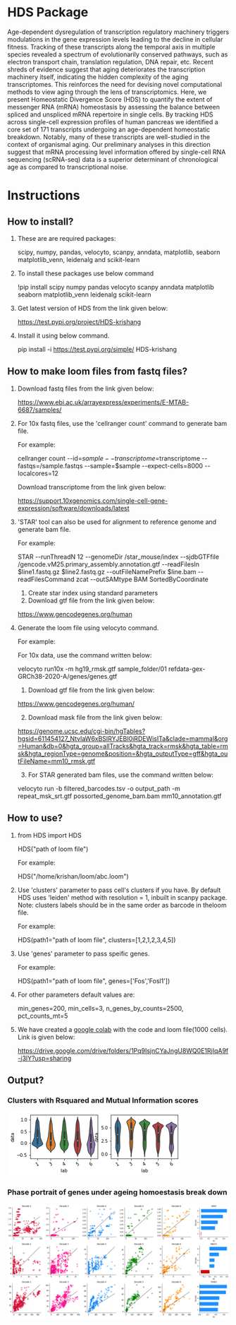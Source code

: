 # HDS Package

Age-dependent dysregulation of transcription regulatory machinery triggers modulations in the gene expression levels leading to the decline in cellular fitness. Tracking of these transcripts along the temporal axis in multiple species revealed a spectrum of evolutionarily conserved pathways, such as electron transport chain, translation regulation, DNA repair, etc. Recent shreds of evidence suggest that aging deteriorates the transcription machinery itself, indicating the hidden complexity of the aging transcriptomes. This reinforces the need for devising novel computational methods to view aging through the lens of transcriptomics. Here, we present Homeostatic Divergence Score (HDS) to quantify the extent of messenger RNA (mRNA) homeostasis by assessing the balance between spliced and unspliced mRNA repertoire in single cells. By tracking HDS across single-cell expression profiles of human pancreas we identified a core set of 171 transcripts undergoing an age-dependent homeostatic breakdown. Notably, many of these transcripts are well-studied in the context of organismal aging. Our preliminary analyses in this direction suggest that mRNA processing level information offered by single-cell RNA sequencing (scRNA-seq) data is a superior determinant of chronological age as compared to transcriptional noise.

# Instructions

## How to install?
1. These are are required packages: 
   
	scipy, numpy, pandas, velocyto, scanpy, anndata, matplotlib, seaborn matplotlib_venn, leidenalg and scikit-learn

2. To install these packages use below command
   	
	!pip install scipy numpy pandas velocyto scanpy anndata matplotlib seaborn matplotlib_venn leidenalg scikit-learn

3. Get latest version of HDS from the link given below:
   	
	https://test.pypi.org/project/HDS-krishang

4. Install it using below command.
   	
	pip install -i https://test.pypi.org/simple/ HDS-krishang

## How to make loom files from fastq files?
1. Download fastq files from the link given below:
   
	https://www.ebi.ac.uk/arrayexpress/experiments/E-MTAB-6687/samples/
   
2. For 10x fastq files, use the 'cellranger count' command to generate bam file.
   
	For example: 
   	
	cellranger count --id=$sample --transcriptome=$transcriptome --fastqs=/sample.fastqs --sample=$sample --expect-cells=8000 --localcores=12
   	
	Download transcriptome from the link given below:

	https://support.10xgenomics.com/single-cell-gene-expression/software/downloads/latest

3. 'STAR' tool can also be used for alignment to reference genome and generate bam file.
   
	For example:
   
	STAR --runThreadN 12 --genomeDir /star_mouse/index --sjdbGTFfile /gencode.vM25.primary_assembly.annotation.gtf --readFilesIn $line1.fastq.gz $line2.fastq.gz --outFileNamePrefix $line.bam --readFilesCommand zcat --outSAMtype BAM SortedByCoordinate
	
   1. Create star index using standard parameters
   2. Download gtf file from the link given below:

	https://www.gencodegenes.org/human

4. Generate the loom file using velocyto command.
   
	For example:
   
	For 10x data, use the command written below:
   
	velocyto run10x -m hg19_rmsk.gtf sample_folder/01 refdata-gex-GRCh38-2020-A/genes/genes.gtf

   1. Download gtf file from the link given below: 

	https://www.gencodegenes.org/human/

   2. Download mask file from the link given below: 

	https://genome.ucsc.edu/cgi-bin/hgTables?hgsid=611454127_NtvlaW6xBSIRYJEBI0iRDEWisITa&clade=mammal&org=Human&db=0&hgta_group=allTracks&hgta_track=rmsk&hgta_table=rmsk&hgta_regionType=genome&position=&hgta_outputType=gff&hgta_outFileName=mm10_rmsk.gtf

   3. For STAR generated bam files, use the command written below:
    
	velocyto run -b filtered_barcodes.tsv -o output_path -m repeat_msk_srt.gtf possorted_genome_bam.bam mm10_annotation.gtf

## How to use?
1. from HDS import HDS
   
   HDS("path of loom file") 
   
   For example: 

   HDS("/home/krishan/loom/abc.loom")

2. Use 'clusters' parameter to pass cell's clusters if you have. By default  HDS uses 'leiden' method with resolution = 1, inbuilt in scanpy package. Note: clusters labels should be in the same order as barcode in theloom file.

	For example:
   	
	HDS(path1="path of loom file", clusters=[1,2,1,2,3,4,5])

3. Use 'genes' parameter to pass speific genes.
   
	For example:
   
	HDS(path1="path of loom file", genes=['Fos','Fosl1'])

4. For other parameters default values are:
   
	min_genes=200, min_cells=3, n_genes_by_counts=2500, pct_counts_mt=5

5. We have created a [google colab](https://colab.research.google.com/drive/1stwD9-uWoQIkGtEA0gLke2iq8Ioee7J4?usp=sharing) with the code and loom file(1000 cells). Link is given below:
   
	https://drive.google.com/drive/folders/1Pq9IsjnCYaJngU8WQ0E1RjIqA9f-j3lY?usp=sharing
   
## Output?
### Clusters with Rsquared and Mutual Information scores
![Rsquare and mutual information score](https://github.com/krishan57gupta/HDS/blob/main/images/violin_plot.png?raw=true)
### Phase portrait of genes under ageing homoestasis break down
![portrait of rhomeostatis genes](https://github.com/krishan57gupta/HDS/blob/main/images/HDS.png?raw=true)
